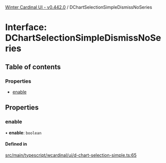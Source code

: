 [Winter Cardinal UI - v0.442.0](../index.md) / DChartSelectionSimpleDismissNoSeries

# Interface: DChartSelectionSimpleDismissNoSeries

## Table of contents

### Properties

- [enable](DChartSelectionSimpleDismissNoSeries.md#enable)

## Properties

### enable

• **enable**: `boolean`

#### Defined in

[src/main/typescript/wcardinal/ui/d-chart-selection-simple.ts:65](https://github.com/winter-cardinal/winter-cardinal-ui/blob/v0.442.0/src/main/typescript/wcardinal/ui/d-chart-selection-simple.ts#L65)
